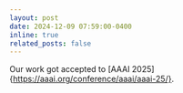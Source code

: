 ```yaml
---
layout: post
date: 2024-12-09 07:59:00-0400
inline: true
related_posts: false
---
```


Our work got accepted to [AAAI 2025]{https://aaai.org/conference/aaai/aaai-25/}.